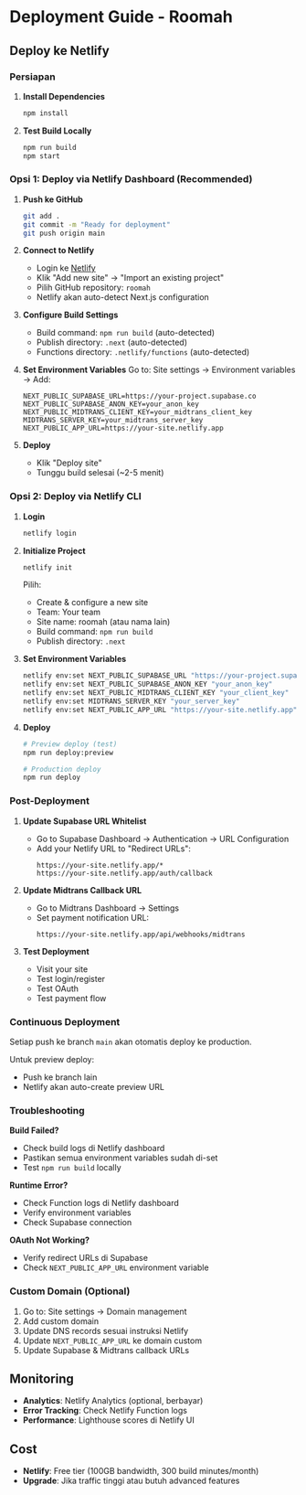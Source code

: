 # Deployment Guide - Roomah

## Deploy ke Netlify

### Persiapan

1. **Install Dependencies**
   ```bash
   npm install
   ```

2. **Test Build Locally**
   ```bash
   npm run build
   npm start
   ```

### Opsi 1: Deploy via Netlify Dashboard (Recommended)

1. **Push ke GitHub**
   ```bash
   git add .
   git commit -m "Ready for deployment"
   git push origin main
   ```

2. **Connect to Netlify**
   - Login ke [Netlify](https://app.netlify.com)
   - Klik "Add new site" → "Import an existing project"
   - Pilih GitHub repository: `roomah`
   - Netlify akan auto-detect Next.js configuration

3. **Configure Build Settings**
   - Build command: `npm run build` (auto-detected)
   - Publish directory: `.next` (auto-detected)
   - Functions directory: `.netlify/functions` (auto-detected)

4. **Set Environment Variables**
   Go to: Site settings → Environment variables → Add:
   
   ```
   NEXT_PUBLIC_SUPABASE_URL=https://your-project.supabase.co
   NEXT_PUBLIC_SUPABASE_ANON_KEY=your_anon_key
   NEXT_PUBLIC_MIDTRANS_CLIENT_KEY=your_midtrans_client_key
   MIDTRANS_SERVER_KEY=your_midtrans_server_key
   NEXT_PUBLIC_APP_URL=https://your-site.netlify.app
   ```

5. **Deploy**
   - Klik "Deploy site"
   - Tunggu build selesai (~2-5 menit)

### Opsi 2: Deploy via Netlify CLI

1. **Login**
   ```bash
   netlify login
   ```

2. **Initialize Project**
   ```bash
   netlify init
   ```
   
   Pilih:
   - Create & configure a new site
   - Team: Your team
   - Site name: roomah (atau nama lain)
   - Build command: `npm run build`
   - Publish directory: `.next`

3. **Set Environment Variables**
   ```bash
   netlify env:set NEXT_PUBLIC_SUPABASE_URL "https://your-project.supabase.co"
   netlify env:set NEXT_PUBLIC_SUPABASE_ANON_KEY "your_anon_key"
   netlify env:set NEXT_PUBLIC_MIDTRANS_CLIENT_KEY "your_client_key"
   netlify env:set MIDTRANS_SERVER_KEY "your_server_key"
   netlify env:set NEXT_PUBLIC_APP_URL "https://your-site.netlify.app"
   ```

4. **Deploy**
   ```bash
   # Preview deploy (test)
   npm run deploy:preview
   
   # Production deploy
   npm run deploy
   ```

### Post-Deployment

1. **Update Supabase URL Whitelist**
   - Go to Supabase Dashboard → Authentication → URL Configuration
   - Add your Netlify URL to "Redirect URLs":
     ```
     https://your-site.netlify.app/*
     https://your-site.netlify.app/auth/callback
     ```

2. **Update Midtrans Callback URL**
   - Go to Midtrans Dashboard → Settings
   - Set payment notification URL:
     ```
     https://your-site.netlify.app/api/webhooks/midtrans
     ```

3. **Test Deployment**
   - Visit your site
   - Test login/register
   - Test OAuth
   - Test payment flow

### Continuous Deployment

Setiap push ke branch `main` akan otomatis deploy ke production.

Untuk preview deploy:
- Push ke branch lain
- Netlify akan auto-create preview URL

### Troubleshooting

**Build Failed?**
- Check build logs di Netlify dashboard
- Pastikan semua environment variables sudah di-set
- Test `npm run build` locally

**Runtime Error?**
- Check Function logs di Netlify dashboard
- Verify environment variables
- Check Supabase connection

**OAuth Not Working?**
- Verify redirect URLs di Supabase
- Check `NEXT_PUBLIC_APP_URL` environment variable

### Custom Domain (Optional)

1. Go to: Site settings → Domain management
2. Add custom domain
3. Update DNS records sesuai instruksi Netlify
4. Update `NEXT_PUBLIC_APP_URL` ke domain custom
5. Update Supabase & Midtrans callback URLs

## Monitoring

- **Analytics**: Netlify Analytics (optional, berbayar)
- **Error Tracking**: Check Netlify Function logs
- **Performance**: Lighthouse scores di Netlify UI

## Cost

- **Netlify**: Free tier (100GB bandwidth, 300 build minutes/month)
- **Upgrade**: Jika traffic tinggi atau butuh advanced features
